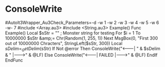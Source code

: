 # ConsoleWrite
#AutoIt3Wrapper_Au3Check_Parameters=-d -w 1 -w 2 -w 3 -w 4 -w 5 -w 6 -w- 7  #include &lt;Array.au3> #include &lt;String.au3>  Example()  Func Example()     Local $sStr = "" ; Monster string for testing     For $i = 1 To 10000000         $sStr &amp;= Chr(Random(1, 255, 1))     Next      MsgBox(0, "First 300 out of 10000000 Chracters", StringLeft($sStr, 300))     Local $sDelim = _GetDelim($sStr)     If Not @error Then         ConsoleWrite("&lt;---| " &amp; $sDelim &amp; " |--->" &amp; @LF)     Else         ConsoleWrite("&lt;---| FAILED |--->" &amp; @LF)     EndIf EndFunc
